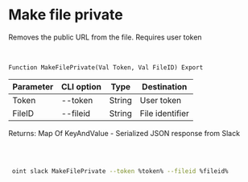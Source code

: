 ﻿---
sidebar_position: 6
---

# Make file private
 Removes the public URL from the file. Requires user token


<br/>


`Function MakeFilePrivate(Val Token, Val FileID) Export`

 | Parameter | CLI option | Type | Destination |
 |-|-|-|-|
 | Token | --token | String | User token |
 | FileID | --fileid | String | File identifier |

 
 Returns: Map Of KeyAndValue - Serialized JSON response from Slack

<br/>




	


```sh title="CLI command example"
 
 oint slack MakeFilePrivate --token %token% --fileid %fileid%

```


